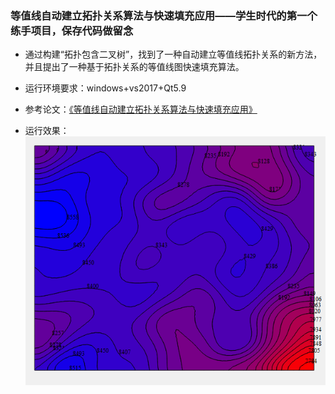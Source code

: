 ### 等值线自动建立拓扑关系算法与快速填充应用——学生时代的第一个练手项目，保存代码做留念
- 通过构建“拓扑包含二叉树”，找到了一种自动建立等值线拓扑关系的新方法，并且提出了一种基于拓扑关系的等值线图快速填充算法。

- 运行环境要求：windows+vs2017+Qt5.9

- 参考论文：[《等值线自动建立拓扑关系算法与快速填充应用》](./Doc/等值线自动建立拓扑关系算法与快速填充应用.pdf)

- 运行效果：
![](./Doc/contour.png)
